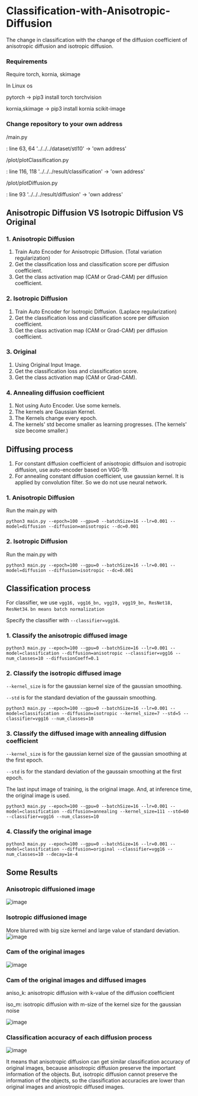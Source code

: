 # Classification-with-Anisotropic-Diffusion
The change in classification with the change of the diffusion coefficient of anisotropic diffusion and isotropic diffusion.


### Requirements
Require torch, kornia, skimage

In Linux os 

pytorch        -> pip3 install torch torchvision 

kornia,skimage -> pip3 install kornia scikit-image

### Change repository to your own address

/main.py 

: line 63, 64 '../../../dataset/stl10' -> 'own address'    

/plot/plotClassification.py 

: line 116, 118 '../../../result/classification' -> 'own address'

/plot/plotDiffusion.py

: line 93 '../../../result/diffusion' -> 'own address'


## Anisotropic Diffusion VS Isotropic Diffusion VS Original
### 1. Anisotropic Diffusion
1) Train Auto Encoder for Anisotropic Diffusion. (Total variation regularization)
2) Get the classification loss and classification score per diffusion coefficient.
3) Get the class activation map (CAM or Grad-CAM) per diffusion coefficient.
### 2. Isotropic Diffusion
1) Train Auto Encoder for Isotropic Diffusion. (Laplace regularization)
2) Get the classification loss and classification score per diffusion coefficient.
3) Get the class activation map (CAM or Grad-CAM) per diffusion coefficient.
### 3. Original
1) Using Original Input Image.
2) Get the classification loss and classification score.
3) Get the class activation map (CAM or Grad-CAM).
### 4. Annealing diffusion coefficient
1) Not using Auto Encoder. Use some kernels.
2) The kernels are Gaussian Kernel.
3) The Kernels change every epoch. 
4) The kernels' std become smaller as learning progresses. (The kernels' size become smaller.)

## Diffusing process
1) For constant diffusion coefficient of anisotropic diffsuion and isotropic diffusion, use auto-encoder based on VGG-19.
2) For annealing constant diffusion coefficient, use gaussian kernel. It is applied by convolution filter. So we do not use neural network.
### 1. Anisotropic Diffusion
Run the main.py with
```
python3 main.py --epoch=100 --gpu=0 --batchSize=16 --lr=0.001 --model=diffusion --diffusion=anisotropic --dc=0.001
```
### 2. Isotropic Diffusion
Run the main.py with
```
python3 main.py --epoch=100 --gpu=0 --batchSize=16 --lr=0.001 --model=diffusion --diffusion=isotropic --dc=0.001
```
## Classification process
For classifier, we use ```vgg16, vgg16_bn, vgg19, vgg19_bn, ResNet18, ResNet34```. ```bn means batch normalization```

Specify the classifier with ``` --classifier=vgg16 ```.
### 1. Classify the anisotropic diffused image
```
python3 main.py --epoch=100 --gpu=0 --batchSize=16 --lr=0.001 --model=classification --diffusion=anisotropic --classifier=vgg16 --num_classes=10 --diffusionCoeff=0.1
```
### 2. Classify the isotropic diffused image
```--kernel_size``` is for the gaussian kernel size of the gaussian smoothing.

```--std``` is for the standard deviation of the gaussain smoothing.
```
python3 main.py --epoch=100 --gpu=0 --batchSize=16 --lr=0.001 --model=classification --diffusion=isotropic --kernel_size=7 --std=5 --classifier=vgg16 --num_classes=10
```
### 3. Classify the diffused image with annealing diffusion coefficient
```--kernel_size``` is for the gaussian kernel size of the gaussian smoothing at the first epoch.

```--std``` is for the standard deviation of the gaussain smoothing at the first epoch.

The last input image of training, is the original image. And, at inference time, the original image is used.
```
python3 main.py --epoch=100 --gpu=0 --batchSize=16 --lr=0.001 --model=classification --diffusion=annealing --kernel_size=111 --std=60 --classifier=vgg16 --num_classes=10
```
### 4. Classify the original image
```
python3 main.py --epoch=100 --gpu=0 --batchSize=16 --lr=0.001 --model=classification --diffusion=original --classifier=vgg16 --num_classes=10 --decay=1e-4
```
## Some Results
### Anisotropic diffusioned image
![image](https://user-images.githubusercontent.com/32087995/123083340-ec356700-d45a-11eb-8018-69892caaee87.png)

### Isotropic diffusioned image
More blurred with big size kernel and large value of standard deviation.
![image](https://user-images.githubusercontent.com/32087995/123078854-58fa3280-d456-11eb-917f-69abb11ef4b1.png)


### Cam of the original images
![image](https://user-images.githubusercontent.com/32087995/122704440-b479c400-d28e-11eb-8fa3-e806981afd6e.png)


### Cam of the original images and diffused images
aniso_k: anisotropic diffusion with k-value of the diffusion coefficient

iso_m: isotropic diffusion with m-size of the kernel size for the gaussian noise

![image](https://user-images.githubusercontent.com/32087995/134683184-c2f40fb5-a1fe-42a7-b13a-0d91867a9b60.png)


### Classification accuracy of each diffusion process
![image](https://user-images.githubusercontent.com/32087995/134683250-f5d3b1e2-0b3f-43ed-ad65-df2cd13ae5de.png)

It means that anisotropic diffusion can get similar classification accuracy of original images, because anisotropic diffusion preserve the important information of the objects. But, isotropic diffusion cannot preserve the information of the objects, so the classification accuracies are lower than original images and aniostropic diffused images.


